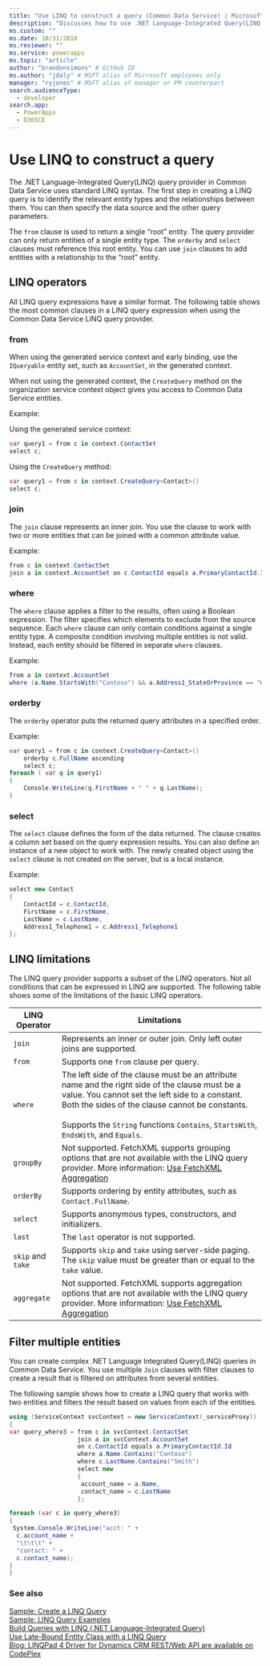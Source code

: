 ```yaml
---
title: "Use LINQ to construct a query (Common Data Service) | Microsoft Docs" # Intent and product brand in a unique string of 43-59 chars including spaces
description: "Discusses how to use .NET Language-Integrated Query(LINQ) query provider in Dynamics 365 to construct a query" # 115-145 characters including spaces. This abstract displays in the search result.
ms.custom: ""
ms.date: 10/31/2018
ms.reviewer: ""
ms.service: powerapps
ms.topic: "article"
author: "brandonsimons" # GitHub ID
ms.author: "jdaly" # MSFT alias of Microsoft employees only
manager: "ryjones" # MSFT alias of manager or PM counterpart
search.audienceType: 
  - developer
search.app: 
  - PowerApps
  - D365CE
---
```

# Use LINQ to construct a query

The .NET Language-Integrated Query(LINQ) query provider in Common Data Service uses standard LINQ syntax. The first step in creating a LINQ query is to identify the relevant entity types and the relationships between them. You can then specify the data source and the other query parameters.  

 The `from` clause is used to return a single “root” entity. The query provider can only return entities of a single entity type. The `orderby` and `select` clauses must reference this root entity. You can use `join` clauses to add entities with a relationship to the “root” entity.  

<a name="bkmk_operators"></a>   

## LINQ operators  
 All LINQ query expressions have a similar format. The following table shows the most common clauses in a LINQ query expression when using the Common Data Service LINQ query provider.  

### from  
 When using the generated service context and early binding, use the `IQueryable` entity set, such as `AccountSet`, in the generated context.  

 When not using the generated context, the `CreateQuery` method on the organization service context object gives you access to Common Data Service entities.  

 Example:  

 Using the generated service context:  

```csharp  
var query1 = from c in context.ContactSet  
select c;  
```  

 Using the `CreateQuery` method:  

```csharp  
var query1 = from c in context.CreateQuery<Contact>()  
select c;  
```  

### join  
 The `join` clause represents an inner join. You use the clause to work with two or more entities that can be joined with a common attribute value.  

 Example:  

```csharp  
from c in context.ContactSet  
join a in context.AccountSet on c.ContactId equals a.PrimaryContactId.Id  
```  

### where  
 The `where` clause applies a filter to the results, often using a Boolean expression. The filter specifies which elements to exclude from the source sequence. Each `where` clause can only contain conditions against a single entity type. A composite condition involving multiple entities is not valid. Instead, each entity should be filtered in separate `where` clauses.  

 Example:  

```csharp  
from a in context.AccountSet  
where (a.Name.StartsWith("Contoso") && a.Address1_StateOrProvince == "WA")  
```  

### orderby  
 The `orderby` operator puts the returned query attributes in a specified order.  

 Example:  

```csharp  
var query1 = from c in context.CreateQuery<Contact>()     
    orderby c.FullName ascending     
    select c;  
foreach ( var q in query1)     
{  
    Console.WriteLine(q.FirstName + " " + q.LastName);     
}  
```  

### select  
 The `select` clause defines the form of the data returned. The clause creates a column set based on the query expression results. You can also define an instance of a new object to work with. The newly created object using the `select` clause is not created on the server, but is a local instance.  

 Example:  

```csharp  
select new Contact     
{  
    ContactId = c.ContactId,  
    FirstName = c.FirstName,  
    LastName = c.LastName,  
    Address1_Telephone1 = c.Address1_Telephone1     
};  
```  

<a name="limitations"></a>   

## LINQ limitations  

 The LINQ query provider supports a subset of the LINQ operators. Not all conditions that can be expressed in LINQ are supported. The following table shows some of the limitations of the basic LINQ operators.  


|   LINQ Operator   |                                                                                                                                              Limitations                                                                                                                                              |
|-------------------|-------------------------------------------------------------------------------------------------------------------------------------------------------------------------------------------------------------------------------------------------------------------------------------------------------|
|      `join`       |                                                                                                                Represents an inner or outer join. Only left outer joins are supported.                                                                                                                |
|      `from`       |                                                                                                                                 Supports one `from` clause per query.                                                                                                                                 |
|      `where`      | The left side of the clause must be an attribute name and the right side of the clause must be a value. You cannot set the left side to a constant. Both the sides of the clause cannot be constants.<br /><br /> Supports the `String` functions `Contains`, `StartsWith`, `EndsWith`, and `Equals`. |
|     `groupBy`     |                               Not supported. FetchXML supports grouping options that are not available with the LINQ query provider. More information: [Use FetchXML Aggregation](/dynamics365/customer-engagement/developer/use-fetchxml-aggregation)                               |
|     `orderBy`     |                                                                                                                  Supports ordering by entity attributes, such as `Contact.FullName`.                                                                                                                  |
|     `select`      |                                                                                                                       Supports anonymous types, constructors, and initializers.                                                                                                                       |
|      `last`       |                                                                                                                                 The `last` operator is not supported.                                                                                                                                 |
| `skip` and `take` |                                                                                       Supports `skip` and `take` using server-side paging. The `skip` value must be greater than or equal to the `take` value.                                                                                        |
|    `aggregate`    |                             Not supported. FetchXML supports aggregation options that are not available with the LINQ query provider. More information: [Use FetchXML Aggregation](/dynamics365/customer-engagement/developer/use-fetchxml-aggregation)                              |

<a name="filter"></a>   

## Filter multiple entities  

 You can create complex .NET Language Integrated Query(LINQ) queries in Common Data Service. You use multiple `Join` clauses with filter clauses to create a result that is filtered on attributes from several entities.  

 The following sample shows how to create a LINQ query that works with two entities and filters the result based on values from each of the entities.  

 ```csharp
 using (ServiceContext svcContext = new ServiceContext(_serviceProxy))
{
 var query_where3 = from c in svcContext.ContactSet
                    join a in svcContext.AccountSet
                    on c.ContactId equals a.PrimaryContactId.Id
                    where a.Name.Contains("Contoso")
                    where c.LastName.Contains("Smith")
                    select new
                    {
                     account_name = a.Name,
                     contact_name = c.LastName
                    };

 foreach (var c in query_where3)
 {
  System.Console.WriteLine("acct: " +
   c.account_name +
   "\t\t\t" +
   "contact: " +
   c.contact_name);
 }
}
 ```
### See also  
 [Sample: Create a LINQ Query](/dynamics365/customer-engagement/developer/org-service/sample-create-linq-query.md)   
 [Sample: LINQ Query Examples](/dynamics365/customer-engagement/developer/org-service/sample-complex-linq-queries.md)   
 [Build Queries with LINQ (.NET Language-Integrated Query)](/dynamics365/customer-engagement/developer/org-service/build-queries-with-linq-net-language-integrated-query.md)   
 [Use Late-Bound Entity Class with a LINQ Query](/dynamics365/customer-engagement/developer/org-service/use-late-bound-entity-class-linq-query.md)   
 [Blog: LINQPad 4 Driver for Dynamics CRM REST/Web API are available on CodePlex](http://blogs.msdn.com/b/crminthefield/archive/2015/06/11/linqpad-4-driver-for-dynamics-crm-rest-webapi-are-available-on-codeplex.aspx)